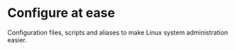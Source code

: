 # Configure at ease

Configuration files, scripts and aliases to make Linux system administration easier.
